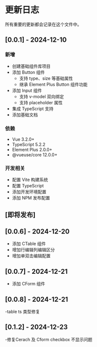 # 更新日志

所有重要的更新都会记录在这个文件中。

## [0.0.1] - 2024-12-10

### 新增
- 创建基础组件库项目
- 添加 Button 组件
  - 支持 type、size 等基础属性
  - 继承 Element Plus Button 组件功能
- 添加 Input 组件
  - 支持 v-model 双向绑定
  - 支持 placeholder 属性
- 集成 TypeScript 支持
- 添加基础文档

### 依赖
- Vue 3.2.0+
- TypeScript 5.2.2
- Element Plus 2.0.0+
- @vueuse/core 12.0.0+

### 开发相关
- 配置 Vite 构建系统
- 配置 TypeScript
- 添加开发环境配置
- 添加 NPM 发布配置

## [即将发布]

## [0.0.6] - 2024-12-20
- 添加 CTable 组件
- 增加行编辑列编辑区分
- 增加单双击编辑配置
  
## [0.0.7] - 2024-12-21
- 添加 CForm 组件

## [0.0.8] - 2024-12-21
-table ts 类型修复

## [0.1.2] - 2024-12-23
-修复Cerach 及 Cform checkbox 不显示问题
